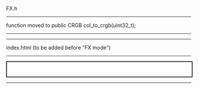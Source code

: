 
FX.h

------
function moved to public
CRGB 
      col_to_crgb(uint32_t);

------
------

index.html (to be added before "FX mode")

------
<iframe id="lv" scrolling="no" src="/liveview" style=" border-style: solid; border-color=black; justify-content: center; width: 100%; height: 40px; "></iframe>
    
------
